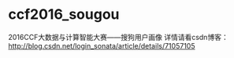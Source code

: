 # ccf2016_sougou
2016CCF大数据与计算智能大赛——搜狗用户画像
详情请看csdn博客：http://blog.csdn.net/login_sonata/article/details/71057105
